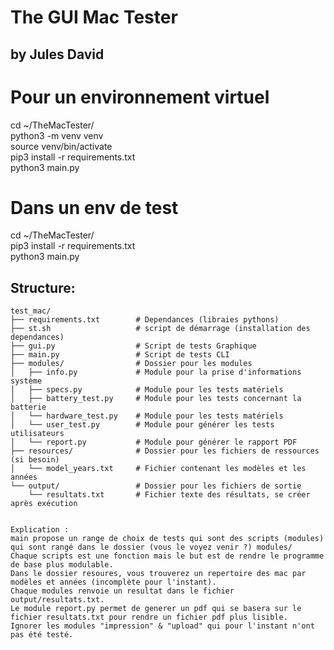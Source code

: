 # The GUI Mac Tester   
## by Jules David

# Pour un environnement virtuel
cd ~/TheMacTester/ \
python3 -m venv venv \
source venv/bin/activate \
pip3 install -r requirements.txt \
python3 main.py 


# Dans un env de test
cd ~/TheMacTester/ \
pip3 install -r requirements.txt \
python3 main.py

Structure:
---------
```plaintext
test_mac/
├── requirements.txt        # Dependances (libraies pythons)
├── st.sh                   # script de démarrage (installation des dependances)
├── gui.py                  # Script de tests Graphique
├── main.py                 # Script de tests CLI
├── modules/                # Dossier pour les modules
│   ├── info.py             # Module pour la prise d'informations système
│   ├── specs.py            # Module pour les tests matériels
│   ├── battery_test.py     # Module pour les tests concernant la batterie
│   └── hardware_test.py    # Module pour les tests matériels
│   └── user_test.py        # Module pour générer les tests utilisateurs
│   └── report.py           # Module pour générer le rapport PDF
├── resources/              # Dossier pour les fichiers de ressources (si besoin)
│   └── model_years.txt     # Fichier contenant les modèles et les années
└── output/                 # Dossier pour les fichiers de sortie
    └── resultats.txt       # Fichier texte des résultats, se créer après exécution


Explication : 
main propose un range de choix de tests qui sont des scripts (modules) qui sont rangé dans le dossier (vous le voyez venir ?) modules/ 
Chaque scripts est une fonction mais le but est de rendre le programme de base plus modulable. 
Dans le dossier resoures, vous trouverez un repertoire des mac par modèles et années (incomplète pour l'instant). 
Chaque modules renvoie un resultat dans le fichier output/resultats.txt. 
Le module report.py permet de generer un pdf qui se basera sur le fichier resultats.txt pour rendre un fichier pdf plus lisible. 
Ignorer les modules "impression" & "upload" qui pour l'instant n'ont pas été testé.


